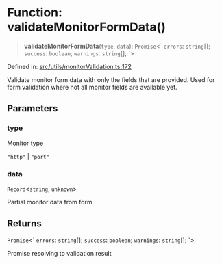 # Function: validateMonitorFormData()

> **validateMonitorFormData**(`type`, `data`): `Promise`\<\` `errors`: `string`[]; `success`: `boolean`; `warnings`: `string`[]; \`\>

Defined in: [src/utils/monitorValidation.ts:172](https://github.com/Nick2bad4u/Uptime-Watcher/blob/2a45eeb1723f8f7089001af2c92aa07d82dfe7e4/src/utils/monitorValidation.ts#L172)

Validate monitor form data with only the fields that are provided.
Used for form validation where not all monitor fields are available yet.

## Parameters

### type

Monitor type

`"http"` | `"port"`

### data

`Record`\<`string`, `unknown`\>

Partial monitor data from form

## Returns

`Promise`\<\` `errors`: `string`[]; `success`: `boolean`; `warnings`: `string`[]; \`\>

Promise resolving to validation result
